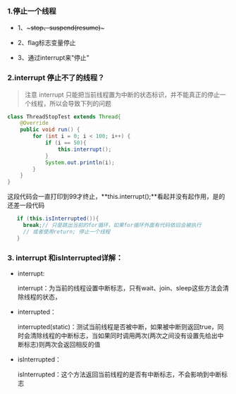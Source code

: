 ### 1.停止一个线程

- 1、~~~stop、suspend(resume)~~~

- 2、flag标志变量停止

- 3、通过interrupt来"停止"

### 2.interrupt 停止不了的线程？

> 注意  interrupt 只能把当前线程置为中断的状态标识，并不能真正的停止一个线程，所以会导致下列的问题

```java
class ThreadStopTest extends Thread{
    @Override
    public void run() {
        for (int i = 0; i < 100; i++) {
            if (i == 50){
                this.interrupt();
            }
            System.out.println(i);
        }
    }
}
```

这段代码会一直打印到99才终止，**this.interrupt();**看起并没有起作用，是的还差一段代码

```java
   if (this.isInterrupted()){
     break;// 只是跳出当前的for循环，如果for循环外面有代码依旧会被执行
     // 或者使用return; 停止一个线程
   }
```
### 3. interrupt 和isInterrupted详解：

- interrupt:
    
    interrupt：为当前的线程设置中断标志，只有wait、join、sleep这些方法会清除线程的状态，
 
- interrupted：

    interrupted(static)：测试当前线程是否被中断，如果被中断则返回true，同时会清除线程的中断标志，当如果同时调用两次(两次之间没有设置先给出中断标志)则两次会返回相反的值

- isInterrupted：

    isInterrupted：这个方法返回当前线程的是否有中断标志，不会影响到中断标志          